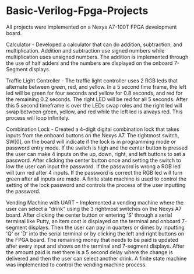 # Basic-Verilog-Fpga-Projects

All projects were implemented on a Nexys A7-100T FPGA development board.  

Calculator - Developed a calculator that can do addition, subtraction, and multiplication. Addition and subtraction use signed numbers while multiplication uses unsigned numbers. The addition is implemented through the use of half adders and the numbers are displayed on the onboard 7-Segment displays.

Traffic Light Controller - The traffic light controller uses 2 RGB leds that alternate between green, red, and yellow. In a 5 second time frame, the left led will be green for four seconds and yellow for 0.8 seconds, and red for the remaining 0.2 seconds. The right LED will be red for all 5 seconds. After this 5 second timeframe is over the LEDs swap roles and the right led will swap between green, yellow, and red while the left led is always red. This process will loop infinitely.

Combination Lock - Created a 4-digit digital combination lock that takes inputs from the onboard buttons on the Nexys A7. The rightmost switch, SW[0], on the board will indicate if the lock is in programming mode or password entry mode. If the switch is high and the center button is pressed the user can make 4 inputs on the up, down, right, and left buttons to set a password. After clicking the center button once and setting the switch to low the user can input the password. If the password is wrong a RGB led will turn red after 4 inputs. If the password is correct the RGB led will turn green after all inputs are made. A finite state machine is used to control the setting of the lock password and controls the process of the user inputting the password.

Vending Machine with UART - Implemented a vending machine where the user can select a "drink" using the 3 rightmost switches on the Nexys A7 board. After clicking the center button or entering 'S' through a serial terminal like Putty, an item cost is displayed on the terminal and onboard 7-segment displays. Then the user can pay in quarters or dimes by inputting 'Q' or 'D' into the serial terminal or by clicking the left and right buttons on the FPGA board. The remaining money that needs to be paid is updated after every input and shows on the terminal and 7-segment displays. After the amount paid is met there is a 5 second delay where the change is delivered and then the user can select another drink. A finite state machine was implemented to control the vending machine process.
